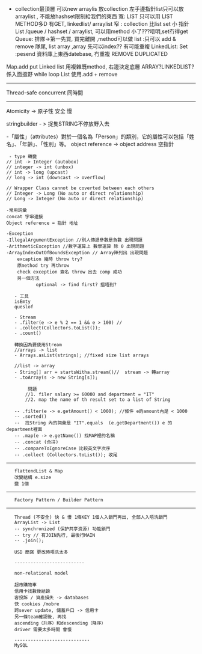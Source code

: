 - collection最頂層
可以new arraylis 放collection
左手邊指針list只可以放arraylist , 不能放hashset限制給我們的東西
寬:  LIST 只可以用 LIST METHOD多D 有GET, linkedlist/ arraylist
窄 : collection 比list set 小 指針 List /queue / hashset / arraylist, 可以用method 小了???唔明,set冇得get
Queue: 排隊->第一先買, 買完離開 ,method可以做
list :只可以 add & remove 隊尾, list array ,array 先可以index?? 有可能重複
LinkedList: 
Set :pesend 資料庫上東西datebase, 冇重複 REMOVE DUPLICATED

Map.add put 
Linked list 用複雜既method, 右邊決定底層  ARRAY?LINKEDLIST?  係入面搵野  while loop 
List 使用.add + remove
*****
Thread-safe
concurrent 同時間
*****

Atomicity -> 原子性 安全 慢

stringbuilder - > 捉隻STRING不停放野入去

-「屬性」（attributes）對於一個名為「Person」的類別，它的屬性可以包括「姓名」、「年齡」、「性別」等。
object reference -> object address 空指針


     - type 轉變
    // int -> Integer (autobox)
    // integer -> int (unbox)
    // int -> long (upcast)
    // long -> int (downcast -> overflow)

    // Wrapper Class cannot be coverted between each others
    // Integer -> Long (No auto or direct relationship)
    // Long -> Integer (No auto or direct relationship)

    -常用詞彙
    concat 字串連接
    Object reference = 指針 地址
    
    -Exception
    -IllegalArgumentException //別人傳遞參數是負數 出現問題
    -ArithmeticException //數字運算上 數學運算 除 0 出現問題
    -ArrayIndexOutOfBoundsException // Array陣列出 出現問題
        excaption 幾時 throw try?
        原method try 再throw
        check exception 簽名 throw 出去 comp 成功
        另一個方法
               optional -> find first? 搵唔到?
        
       - 工具
       isEmty 
       queslof

       - Stream
       - .filter(e -> e % 2 == 1 && e > 100) //
       - .collect(Collectors.toList());
       - .count()

       轉換因為要使用Stream
       //arrays -> list
       - Arrays.asList(strings); //fixed size list arrays

       //list -> array
       - String[] arr = startsWitha.stream()//  stream -> 轉array
       - .toArray(s -> new String[s]);

            問題
           //1. filer salary >= 60000 and department = "IT"
           //2. map the name of th result set to a list of String

       -- .filter(e -> e.getAmount() < 1000); //條件 e的amount內是 < 1000
       -- .sorted()
       --  找String 內的詞彙是 "IT".equals  (e.getDepartment()) e 的department裡面
       -- .map(e -> e.getName()) 找MAP裡的名稱
       -- .concat (合拼)
       -- .compareToIgnoreCase 比較英文字次序
       -- .collect (Collectors.toList()); 收尾
-----------------------------------------------------------
       flattendList & Map
       改變結構 e.size
       變 1個
------------------------------------------------------------
       Factory Pattern / Builder Pattern



---------------------------------------------------------------
       Thread (不安全) 快 & 慢 1條KEY 1個人入鎖門再出, 全部人入唔洗鎖門
       ArrayList -> List 
       -- synchronized (保护共享资源) 功能鎖門
       -- try // 有JOIN先行, 最後行MAIN
       -- .join();

       USD 簡寫 更改時唔洗太多

       --------------------------

       non-relational model 

       超市購物車
       信用卡找數後結餘
       客投訴 / 資產損失 -> databases
       快 cookies /mobre
       跨sever update, 儲蓄戶口 -> 信用卡
       另一條team確認後, 再找
       ascending（升序）和descending（降序）
       driver 需要太多時間 會慢

       ----------------------------
       MySQL



